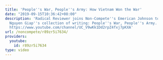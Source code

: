```yaml
---
title: 'People''s War, People''s Army: How Vietnam Won the War'
date: "2019-09-15T10:36:42+08:00"
description: 'Radical Reviewer joins Non-Compete''s Emerican Johnson to discuss Vo
  Nguyen Giap''s collection of writing: People''s War, People''s Army. Rad''s channel:
  https://www.youtube.com/channel/UC_V9wKk1Dd2rpZ4fxj7pKXA'
url: /noncompete/r89zr5i7634/
providers:
  youtube:
    id: r89zr5i7634
type: video
---
```

